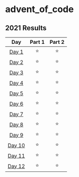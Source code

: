 # advent_of_code

<!--- advent_readme_stars table --->
## 2021 Results

| Day | Part 1 | Part 2 |
| :---: | :---: | :---: |
| [Day 1](https://adventofcode.com/2021/day/1) | ⭐ | ⭐ |
| [Day 2](https://adventofcode.com/2021/day/2) | ⭐ | ⭐ |
| [Day 3](https://adventofcode.com/2021/day/3) | ⭐ | ⭐ |
| [Day 4](https://adventofcode.com/2021/day/4) | ⭐ | ⭐ |
| [Day 5](https://adventofcode.com/2021/day/5) | ⭐ | ⭐ |
| [Day 6](https://adventofcode.com/2021/day/6) | ⭐ | ⭐ |
| [Day 7](https://adventofcode.com/2021/day/7) | ⭐ | ⭐ |
| [Day 8](https://adventofcode.com/2021/day/8) | ⭐ | ⭐ |
| [Day 9](https://adventofcode.com/2021/day/9) | ⭐ | ⭐ |
| [Day 10](https://adventofcode.com/2021/day/10) | ⭐ | ⭐ |
| [Day 11](https://adventofcode.com/2021/day/11) | ⭐ | ⭐ |
| [Day 12](https://adventofcode.com/2021/day/12) | ⭐ | ⭐ |
<!--- advent_readme_stars table --->
